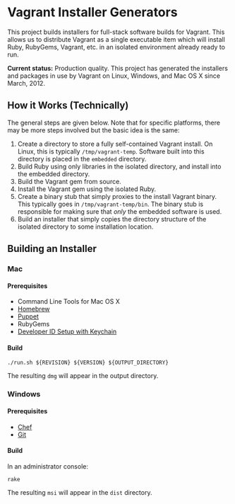 # Vagrant Installer Generators

This project builds installers for full-stack software builds for
Vagrant. This allows us to distribute Vagrant as a single executable
item which will install Ruby, RubyGems, Vagrant, etc. in an isolated
environment already ready to run.

**Current status:** Production quality. This project has generated the
installers and packages in use by Vagrant on Linux, Windows, and Mac OS X
since March, 2012.

## How it Works (Technically)

The general steps are given below. Note that for specific platforms,
there may be more steps involved but the basic idea is the same:

1. Create a directory to store a fully self-contained Vagrant install.
   On Linux, this is typically `/tmp/vagrant-temp`. Software built into
   this directory is placed in the `embedded` directory.
2. Build Ruby using only libraries in the isolated directory, and install
   into the embedded directory.
3. Build the Vagrant gem from source.
4. Install the Vagrant gem using the isolated Ruby.
5. Create a binary stub that simply proxies to the install Vagrant binary.
   This typically goes in `/tmp/vagrant-temp/bin`. The binary stub is
   responsible for making sure that _only_ the embedded software is used.
6. Build an installer that simply copies the directory structure of the
   isolated directory to some installation location.

## Building an Installer

### Mac

#### Prerequisites

* Command Line Tools for Mac OS X
* [Homebrew](http://mxcl.github.com/homebrew/)
* [Puppet](http://puppetlabs.com/misc/download-options/)
* RubyGems
* [Developer ID Setup with Keychain](https://developer.apple.com/library/mac/#documentation/ToolsLanguages/Conceptual/OSXWorkflowGuide/CodeSigning/CodeSigning.html#//apple_ref/doc/uid/TP40011201-CH7-SW1/)

#### Build

    ./run.sh ${REVISION} ${VERSION} ${OUTPUT_DIRECTORY}

The resulting `dmg` will appear in the output directory.

### Windows

#### Prerequisites

* [Chef](http://opscode.com/chef)
* [Git](http://git-scm.com/)

#### Build

In an administrator console:

    rake

The resulting `msi` will appear in the `dist` directory.
